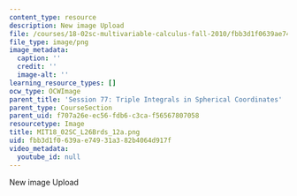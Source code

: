 ```yaml
---
content_type: resource
description: New image Upload
file: /courses/18-02sc-multivariable-calculus-fall-2010/fbb3d1f0639ae74931a382b4064d917f_MIT18_02SC_L26Brds_12a.png
file_type: image/png
image_metadata:
  caption: ''
  credit: ''
  image-alt: ''
learning_resource_types: []
ocw_type: OCWImage
parent_title: 'Session 77: Triple Integrals in Spherical Coordinates'
parent_type: CourseSection
parent_uid: f707a26e-ec56-fdb6-c3ca-f56567807058
resourcetype: Image
title: MIT18_02SC_L26Brds_12a.png
uid: fbb3d1f0-639a-e749-31a3-82b4064d917f
video_metadata:
  youtube_id: null
---
```

New image Upload

